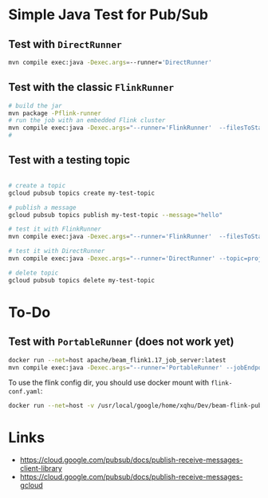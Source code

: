 # Simple Java Test for Pub/Sub

## Test with `DirectRunner`
```bash
mvn compile exec:java -Dexec.args=--runner='DirectRunner'
```

## Test with the classic `FlinkRunner`

```bash
# build the jar
mvn package -Pflink-runner
# run the job with an embedded Flink cluster
mvn compile exec:java -Dexec.args="--runner='FlinkRunner'  --filesToStage=target/beam-flink-pubsub-1-jar-with-dependencies.jar" 
# 
```

## Test with a testing topic

```bash

# create a topic
gcloud pubsub topics create my-test-topic

# publish a message
gcloud pubsub topics publish my-test-topic --message="hello"

# test it with FlinkRunner
mvn compile exec:java -Dexec.args="--runner='FlinkRunner'  --filesToStage=target/beam-flink-pubsub-1-jar-with-dependencies.jar --topic=projects/manav-jit-test/topics/my-test-topic --checkpointingInterval=1000" 

# test it with DirectRunner
mvn compile exec:java -Dexec.args="--runner='DirectRunner' --topic=projects/manav-jit-test/topics/my-test-topic"

# delete topic
gcloud pubsub topics delete my-test-topic
```

# To-Do

## Test with `PortableRunner` (does not work yet)
```bash
docker run --net=host apache/beam_flink1.17_job_server:latest
mvn compile exec:java -Dexec.args="--runner='PortableRunner' --jobEndpoint=localhost:8099 --defaultEnvironmentType='LOOPBACK'  --streaming"
```

To use the flink config dir, you should use docker mount with `flink-conf.yaml`:
```bash
docker run --net=host -v /usr/local/google/home/xqhu/Dev/beam-flink-pubsub:/var/tmp apache/beam_flink1.16_job_server:latest --flink-conf-dir=/var/tmp
```

# Links

* https://cloud.google.com/pubsub/docs/publish-receive-messages-client-library
* https://cloud.google.com/pubsub/docs/publish-receive-messages-gcloud
